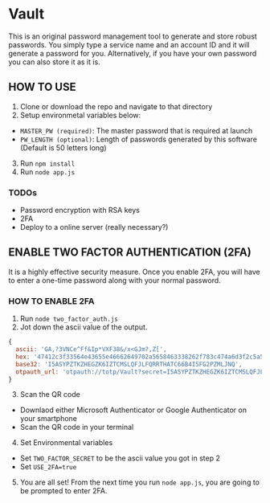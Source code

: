 # Vault

This is an original password management tool to generate and store robust passwords.
You simply type a service name and an account ID and it will generate a password for you.
Alternatively, if you have your own password you can also store it as it is.

## HOW TO USE
1. Clone or download the repo and navigate to that directory
2. Setup environmetal variables below:
  - `MASTER_PW (required)`: The master password that is required at launch
  - `PW_LENGTH (optional)`: Length of passwords generated by this software (Default is 50 letters long)
3. Run `npm install`
4. Run `node app.js`

### TODOs
- Password encryption with RSA keys
- 2FA
- Deploy to a online server (really necessary?)

## ENABLE TWO FACTOR AUTHENTICATION (2FA)
It is a highly effective security measure. Once you enable 2FA, you will have to enter a one-time password along with your normal password.
### HOW TO ENABLE 2FA
1. Run `node two_factor_auth.js`
2. Jot down the ascii value of the output.
  ```javascript
  {
    ascii: 'GA,?3VNCe^Ff&Ip*VXF38&/x<GJm?,Z[',
    hex: '47412c3f33564e43655e46662649702a5658463338262f783c474a6d3f2c5a5b',
    base32: 'I5ASYPZTKZHEGZK6IZTCMSLQFJLFQRRTHATC66B4I5FG2PZMLJNQ',
    otpauth_url: 'otpauth://totp/Vault?secret=I5ASYPZTKZHEGZK6IZTCMSLQFJLFQRRTHATC66B4I5FG2PZMLJNQ'
  }
  ```
3. Scan the QR code
- Downlaod either Microsoft Authenticator or Google Authenticator on your smartphone
- Scan the QR code in your terminal
4. Set Environmental variables
- Set `TWO_FACTOR_SECRET` to be the ascii value you got in step 2
- Set `USE_2FA=true`
5. You are all set! From the next time you run `node app.js`, you are going to be prompted to enter 2FA.
